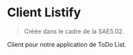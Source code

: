 # Client Listify 
> Créée dans le cadre de la SAE5.02.

Client pour notre application de ToDo List.
